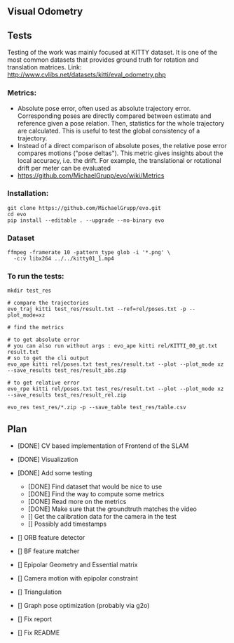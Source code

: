 ## Visual Odometry

## Tests

Testing of the work was mainly focused at KITTY dataset. It is one of the most common datasets that provides ground truth for rotation and translation matrices.
Link: http://www.cvlibs.net/datasets/kitti/eval_odometry.php

### Metrics:
- Absolute pose error, often used as absolute trajectory error. Corresponding poses are directly compared between estimate and reference given a pose relation. Then, statistics for the whole trajectory are calculated. This is useful to test the global consistency of a trajectory.
- Instead of a direct comparison of absolute poses, the relative pose error compares motions ("pose deltas"). This metric gives insights about the local accuracy, i.e. the drift. For example, the translational or rotational drift per meter can be evaluated 
- https://github.com/MichaelGrupp/evo/wiki/Metrics

### Installation:
```shell
git clone https://github.com/MichaelGrupp/evo.git
cd evo
pip install --editable . --upgrade --no-binary evo
```

### Dataset

```shell
ffmpeg -framerate 10 -pattern_type glob -i '*.png' \
  -c:v libx264 ../../kitty01_1.mp4
```

### To run the tests:
```shell
mkdir test_res

# compare the trajectories
evo_traj kitti test_res/result.txt --ref=rel/poses.txt -p --plot_mode=xz        

# find the metrics

# to get absolute error
# you can also run without args : evo_ape kitti rel/KITTI_00_gt.txt result.txt
# so to get the cli output
evo_ape kitti rel/poses.txt test_res/result.txt --plot --plot_mode xz --save_results test_res/result_abs.zip

# to get relative error
evo_rpe kitti rel/poses.txt test_res/result.txt --plot --plot_mode xz --save_results test_res/result_rel.zip

evo_res test_res/*.zip -p --save_table test_res/table.csv
```

## Plan
- [DONE] CV based implementation of Frontend of the SLAM
- [DONE] Visualization
- [DONE] Add some testing
  - [DONE] Find dataset that would be nice to use
  - [DONE] Find the way to compute some metrics
  - [DONE] Read more on the metrics
  - [DONE] Make sure that the groundtruth matches the video
  - [] Get the calibration data for the camera in the test
  - [] Possibly add timestamps
- [] ORB feature detector
- [] BF feature matcher
- [] Epipolar Geometry and Essential matrix
- [] Camera motion with epipolar constraint
- [] Triangulation
- [] Graph pose optimization (probably via g2o)

- [] Fix report
- [] Fix README

